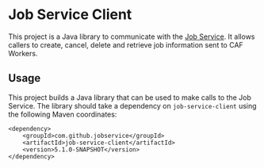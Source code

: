 # Job Service Client

This project is a Java library to communicate with the [Job Service](https://jobservice.github.io/job-service). It allows callers to create, cancel, delete and retrieve job information sent to CAF Workers.

## Usage

This project builds a Java library that can be used to make calls to the Job Service. The library should take a dependency on `job-service-client` using the following Maven coordinates:

	<dependency>
		<groupId>com.github.jobservice</groupId>
		<artifactId>job-service-client</artifactId>
		<version>5.1.0-SNAPSHOT</version>
	</dependency>

